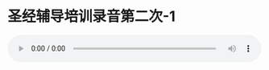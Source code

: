 # 圣经辅导培训录音第二次-1

<audio style="width: 100%;" preload="false" controls controlslist="nodownload"><source src="//cdn.simai.ml/audio/mp3/old/12245.mp3" type="audio/mpeg">Your browser does not support the audio element.</audio>


